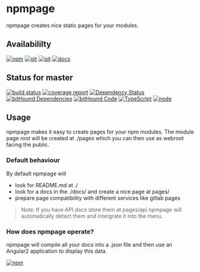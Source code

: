 # npmpage
npmpage creates nice static pages for your modules.

## Availabililty
[![npm](https://push.rocks/assets/repo-button-npm.svg)](https://www.npmjs.com/package/npmpage)
[![git](https://push.rocks/assets/repo-button-git.svg)](https://gitlab.com/pushrocks/npmpage)
[![git](https://push.rocks/assets/repo-button-mirror.svg)](https://github.com/pushrocks/npmpage)
[![docs](https://push.rocks/assets/repo-button-docs.svg)](https://pushrocks.gitlab.io/npmpage/docs)

## Status for master
[![build status](https://gitlab.com/pushrocks/npmpage/badges/master/build.svg)](https://gitlab.com/pushrocks/npmpage/commits/master)
[![coverage report](https://gitlab.com/pushrocks/npmpage/badges/master/coverage.svg)](https://gitlab.com/pushrocks/npmpage/commits/master)
[![Dependency Status](https://david-dm.org/pushrocks/npmpage.svg)](https://david-dm.org/pushrocks/npmpage)
[![bitHound Dependencies](https://www.bithound.io/github/pushrocks/npmpage/badges/dependencies.svg)](https://www.bithound.io/github/pushrocks/npmpage/master/dependencies/npm)
[![bitHound Code](https://www.bithound.io/github/pushrocks/npmpage/badges/code.svg)](https://www.bithound.io/github/pushrocks/npmpage)
[![TypeScript](https://img.shields.io/badge/TypeScript-2.x-blue.svg)](https://nodejs.org/dist/latest-v6.x/docs/api/)
[![node](https://img.shields.io/badge/node->=%206.x.x-blue.svg)](https://nodejs.org/dist/latest-v6.x/docs/api/)

## Usage
npmpage makes it easy to create pages for your npm modules.
The module page root will be created at ./pages which you can then use as webroot facing the public. 

### Default behaviour
By default npmpage will

* look for README.md at ./
* look for a docs in the ./docs/ and create a nice page at pages/
* prepare page compatibility with different services like gitlab pages

> Note: If you have API docs store them at pages/api npmpage will automatically detect them and intergrate it into the menu.

### How does npmpage operate?
npmpage will compile all your docs into a .json file and then use an Angular2 application to display this data.


[![npm](https://push.rocks/assets/repo-header.svg)](https://push.rocks)